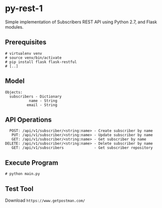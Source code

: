 # py-rest-1

Simple implementation of Subscribers REST API using Python 2.7, and Flask modules.

## Prerequisites

```
# virtualenv venv
# source venv/bin/activate
# pip install flask flask-restful
# [..]
```

## Model

```
Objects:
  subscribers - Dictionary
           name - String
          email - String
```

## API Operations

```
  POST: /api/v1/subscriber/<string:name> - Create subscriber by name
   PUT: /api/v1/subscriber/<string:name> - Update subscriber by name
   GET: /api/v1/subscriber/<string:name> - Get subscriber by name
DELETE: /api/v1/subscriber/<string:name> - Delete subscriber by name
   GET: /api/v1/subscribers              - Get subscriber repository
```

## Execute Program

```
# python main.py
```

## Test Tool

Download `https://www.getpostman.com/`
